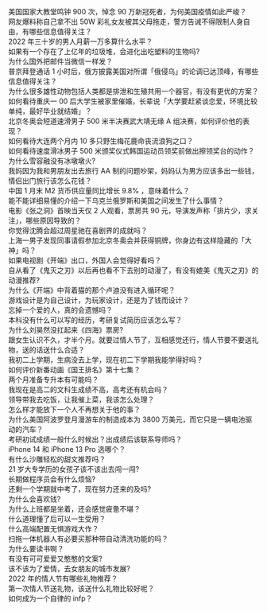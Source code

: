 美国国家大教堂鸣钟 900 次，悼念 90 万新冠死者，为何美国疫情如此严峻？  
网友爆料称自己拿不出 50W 彩礼女友被其父母拖走，警方告诫不得限制人身自由，有哪些信息值得关注？  
2022 年三十岁的男人月薪一万多算什么水平？  
如果有一个存在了上亿年的垃圾堆，会进化出吃塑料的生物吗?  
为什么国外把邮件当微信一样发？  
普京拜登通话 1 小时后，俄方披露美国对所谓「俄侵乌」的论调已达顶峰，有哪些信息值得关注？  
为什么很多雄性动物包括人类都是排泄和生殖共用一个器官，有没有更优的方案？  
如何看待重庆一 00 后大学生被家里催婚，长辈说「大学要赶紧谈恋爱，环境比较单纯，最好毕业就结婚」？  
北京冬奥会短道速滑男子 500 米半决赛武大靖无缘 A 组决赛，如何评价他的表现？  
如何看待大连两个月内 10 多只野生梅花鹿命丧流浪狗之口？  
如何看待速度滑冰男子 500 米颁奖仪式韩国运动员领奖前做出擦领奖台的动作？  
为什么雪容融没有冰墩墩火?  
我妈因为我和男朋友出去旅行 AA 制的问题吵架，妈妈认为男方应该多出一些钱，情侣出门旅行该怎么花钱？  
中国 1 月末 M2 货币供应量同比增长 9.8% ，意味着什么？  
能不能详细易懂的介绍一下乌克兰俄罗斯和美国之间发生了什么事情？  
电影《张之洞》首映当天仅 2 人观看，票房共 90 元，导演发声称「排片少，求关注」，哪些原因导致的？  
你觉得沈腾会超过周星驰在喜剧界的成就吗？  
上海一男子发现同事请假参加北京冬奥会并获得铜牌，你身边有这样隐藏的「大神」吗？  
如果电视剧《开端》出口，外国人会觉得好看吗？  
自从看了《鬼灭之刃》以后再也看不下去别的动漫了，有没有媲美《鬼灭之刃》的动漫推荐?  
为什么《开端》中背着猫的那个卢迪没有进入循环呢？  
游戏设计是为自己设计，为玩家设计，还是为了钱而设计？  
忘掉一个爱的人，真的会遗憾吗？  
本科没有什么可以写的经历，考研复试简历应该怎么写？  
为什么刘昊然没扛起来《四海》票房?  
跟女生认识不久，才半个月。就要过情人节了，互相感觉还行，情人节要不要送礼物，送的话送什么合适？  
我初二上学期，生病没去上学，现在初二下学期我能学得好吗？  
如何评价新番动画《国王排名》第十七集？  
两个月准备专升本有可能吗？  
我现在是高二的文科生成绩不高，高考还有机会吗？  
领导带我去吃饭，让我催上菜，我该怎么处理？  
怎么样才能放下一个人不再想关于他的事？  
为什么美国阿波罗登月漫游车的制造成本为 3800 万美元，而它只是一辆电池驱动的汽车？  
考研初试成绩一般什么时候出？出成绩后该联系导师吗？  
iPhone 14 和 iPhone 13 Pro 选哪个？  
有什么沙雕轻松的甜文推荐吗？  
21 岁大专学历的女孩子该不该出去闯一闯?  
长期做程序员会有什么烦恼?  
还剩一个学期就中考了，现在努力还来的及吗?  
为什么会喜欢钱?  
为什么上班都是坐着，还会感觉疲惫不堪？  
什么道理懂了后可以一生受用？  
什么高端配置无惧游戏大作？  
扫拖一体机器人有必要买那种带自动清洗功能的吗？  
为什么要读书啊？  
有没有可可爱爱又憨憨的文案?  
该不该为了爱情，去女朋友的城市发展?  
2022 年的情人节有哪些礼物推荐？  
第一次情人节送礼物，该送什么礼物比较好呢？  
如何成为一个自律的 infp？  
